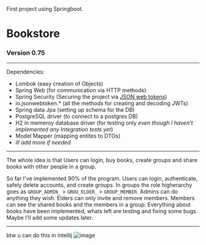 First project using Springboot. 

# Bookstore
### Version 0.75
---
Dependencies:
- Lombok (easy creation of Objects)
- Spring Web (for communication via HTTP methods)
- Spring Security (Securing the project via [JSON web tokens](jwt.io))
- io.jsonwebtoken.* (all the methods for creating and decoding JWTs)
- Spring data Jpa (setting up schema for the DB)
- PostgreSQL driver (to connect to a postgres DB)
- H2 in memeroy database driver (for testing only *even though I haven't implemented any Integration tests yet*)
- Model Mapper (mapping entites to DTOs)
- *ill add more if needed*

---
The whole idea is that Users can login, buy books, create groups and share books with other people in a group.

So far I've implemented 90% of the program. 
Users can login, authenticate, safely delete accounts, and create groups.
In groups the role higherarchy goes as ``GROUP_ADMIN_`` > ``GROU_ELDER_`` > ``GROUP_MEMBER``. Admins can do anything they wish. Elders can only invite and remove members. Members can see the shared books and the members in a group.
Everything about books have been implemented, whats left are testing and fixing some bugs.
Maybe I'll add some updates later.

---
btw u can do this in intellij
![image](https://github.com/user-attachments/assets/845bc319-591b-413e-8986-088ddc7b234e)
